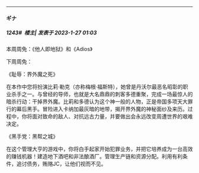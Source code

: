 

*****

####  ギナ  
##### 1243#         楼主| 发表于 2023-1-27 01:03

本周周免：《他人即地狱》和《Adios》

下周周免：

《耻辱：界外魔之死》

在本作中您将扮演比莉‧勒克（亦称梅根‧福斯特），她曾是丹沃尔最恶名昭彰的职业杀手之一。与曾经的导师，也就是大名鼎鼎的刺客多德重聚，完成一场最惊人的暗杀行动：干掉界外魔。比莉和多德认为这个神一般的人物，正是帝国多项天大罪行的幕后黑手。冒险进入卡纳加最灰暗的地带，揭开界外魔的神秘面纱及来历。过程中，你将面对致命的敌人、对抗远古力量，并要做出会永远改变周遭世界的艰难决定。

《黑手党：黑帮之城》

在这个管理大亨的游戏中，你将白手起家开始犯罪业务，并把它培养成为一台高效的赚钱机器！建造地下酒吧和非法酿酒厂。管理生产链和资源分配。利用有利条件，追讨债务，贿赂JC，让他们视而不见。

